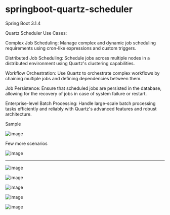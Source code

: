 # springboot-quartz-scheduler
Spring Boot 3.1.4

Quartz Scheduler Use Cases:

Complex Job Scheduling: Manage complex and dynamic job scheduling requirements using cron-like expressions and custom triggers.

Distributed Job Scheduling: Schedule jobs across multiple nodes in a distributed environment using Quartz's clustering capabilities.

Workflow Orchestration: Use Quartz to orchestrate complex workflows by chaining multiple jobs and defining dependencies between them.

Job Persistence: Ensure that scheduled jobs are persisted in the database, allowing for the recovery of jobs in case of system failure or restart.

Enterprise-level Batch Processing: Handle large-scale batch processing tasks efficiently and reliably with Quartz's advanced features and robust architecture.

Sample

![image](https://github.com/srss-pocs/springboot-quartz-scheduler/assets/145287517/f55064ab-0ca1-4865-9a50-3027c36265af)

Few more scenarios

![image](https://github.com/srss-pocs/springboot-quartz-scheduler/assets/145287517/e3507b38-34a5-401b-91ea-ce6b5faacb43)


----------------------------------------------------------------------------------------------------------------------------------------

![image](https://github.com/srss-pocs/springboot-quartz-scheduler/assets/145287517/2d9607f0-58fe-4aed-86ab-7cc36ee0a680)

![image](https://github.com/srss-pocs/springboot-quartz-scheduler/assets/145287517/5b8b85c3-6000-4549-8133-195da0199573)

![image](https://github.com/srss-pocs/springboot-quartz-scheduler/assets/145287517/4fc4e963-aca3-4a73-a127-77b0bab54dba)

![image](https://github.com/srss-pocs/springboot-quartz-scheduler/assets/145287517/3396b9e8-c577-492c-b7f2-fecdf8fba551)

![image](https://github.com/srss-pocs/springboot-quartz-scheduler/assets/145287517/9be57d35-293b-47ed-aab8-962f44b9d188)


















